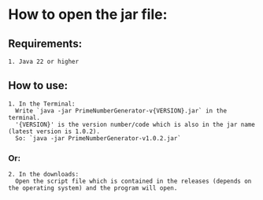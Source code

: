 # How to open the jar file: 
  ## Requirements:
    1. Java 22 or higher
  ## How to use:
    1. In the Terminal:
      Write `java -jar PrimeNumberGenerator-v{VERSION}.jar` in the terminal.
      '{VERSION}' is the version number/code which is also in the jar name (latest version is 1.0.2).
      So: `java -jar PrimeNumberGenerator-v1.0.2.jar`
  ### Or:
    2. In the downloads:
      Open the script file which is contained in the releases (depends on the operating system) and the program will open.
